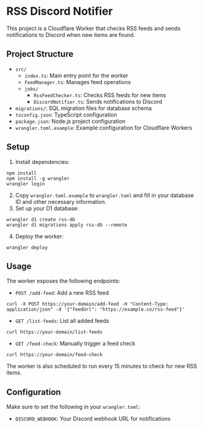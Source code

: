 # RSS Discord Notifier

This project is a Cloudflare Worker that checks RSS feeds and sends notifications to Discord when new items are found.

## Project Structure

- `src/`
  - `index.ts`: Main entry point for the worker
  - `FeedManager.ts`: Manages feed operations
  - `jobs/`
    - `RssFeedChecker.ts`: Checks RSS feeds for new items
    - `DiscordNotifier.ts`: Sends notifications to Discord
- `migrations/`: SQL migration files for database schema
- `tsconfig.json`: TypeScript configuration
- `package.json`: Node.js project configuration
- `wrangler.toml.example`: Example configuration for Cloudflare Workers

## Setup

1. Install dependencies:
```
npm install
npm install -g wrangler
wrangler login
```
2. Copy `wrangler.toml.example` to `wrangler.toml` and fill in your database ID and other necessary information.
3. Set up your D1 database:
```
wrangler d1 create rss-db
wrangler d1 migrations apply rss-db --remote
```
4. Deploy the worker:
```
wrangler deploy
```

## Usage

The worker exposes the following endpoints:

- `POST /add-feed`: Add a new RSS feed
```
curl -X POST https://your-domain/add-feed -H "Content-Type: application/json" -d '{"feedUrl": "https://example.co/rss-feed"}'
```
- `GET /list-feeds`: List all added feeds
```
curl https://your-domain/list-feeds
```
- `GET /feed-check`: Manually trigger a feed check
```
curl https://your-domain/feed-check
```

The worker is also scheduled to run every 15 minutes to check for new RSS items.

## Configuration

Make sure to set the following in your `wrangler.toml`:

- `DISCORD_WEBHOOK`: Your Discord webhook URL for notifications
